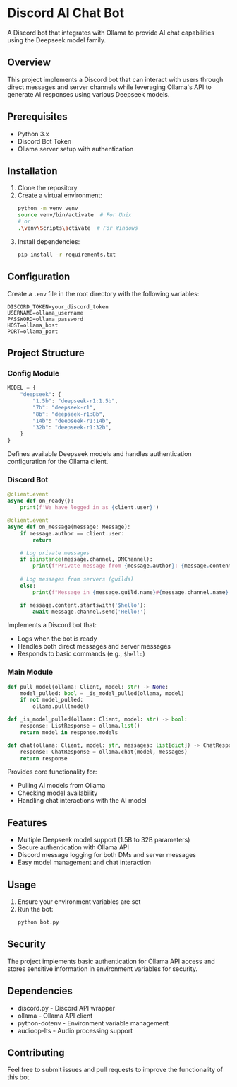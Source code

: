 # Discord AI Chat Bot

A Discord bot that integrates with Ollama to provide AI chat capabilities using the Deepseek model family.

## Overview

This project implements a Discord bot that can interact with users through direct messages and server channels while leveraging Ollama's API to generate AI responses using various Deepseek models.

## Prerequisites

- Python 3.x
- Discord Bot Token
- Ollama server setup with authentication

## Installation

1. Clone the repository
2. Create a virtual environment:
   ```bash
   python -m venv venv
   source venv/bin/activate  # For Unix
   # or
   .\venv\Scripts\activate  # For Windows
   ```
3. Install dependencies:
   ```bash
   pip install -r requirements.txt
   ```

## Configuration

Create a `.env` file in the root directory with the following variables:

```plaintext
DISCORD_TOKEN=your_discord_token
USERNAME=ollama_username
PASSWORD=ollama_password
HOST=ollama_host
PORT=ollama_port
```

## Project Structure

### Config Module

```python
MODEL = {
    "deepseek": {
        "1.5b": "deepseek-r1:1.5b",
        "7b": "deepseek-r1",
        "8b": "deepseek-r1:8b",
        "14b": "deepseek-r1:14b",
        "32b": "deepseek-r1:32b",
    }
}
```

Defines available Deepseek models and handles authentication configuration for the Ollama client.

### Discord Bot

```python
@client.event
async def on_ready():
    print(f'We have logged in as {client.user}')

@client.event
async def on_message(message: Message):
    if message.author == client.user:
        return

    # Log private messages
    if isinstance(message.channel, DMChannel):
        print(f"Private message from {message.author}: {message.content}")
        
    # Log messages from servers (guilds)
    else:
        print(f"Message in {message.guild.name}#{message.channel.name} from {message.author}: {message.content}")

    if message.content.startswith('$hello'):
        await message.channel.send('Hello!')
```

Implements a Discord bot that:
- Logs when the bot is ready
- Handles both direct messages and server messages
- Responds to basic commands (e.g., `$hello`)

### Main Module

```python
def pull_model(ollama: Client, model: str) -> None:
    model_pulled: bool = _is_model_pulled(ollama, model)
    if not model_pulled:
        ollama.pull(model)

def _is_model_pulled(ollama: Client, model: str) -> bool:
    response: ListResponse = ollama.list()
    return model in response.models

def chat(ollama: Client, model: str, messages: list[dict]) -> ChatResponse: 
    response: ChatResponse = ollama.chat(model, messages)
    return response
```

Provides core functionality for:
- Pulling AI models from Ollama
- Checking model availability
- Handling chat interactions with the AI model

## Features

- Multiple Deepseek model support (1.5B to 32B parameters)
- Secure authentication with Ollama API
- Discord message logging for both DMs and server messages
- Easy model management and chat interaction

## Usage

1. Ensure your environment variables are set
2. Run the bot:
   ```bash
   python bot.py
   ```

## Security

The project implements basic authentication for Ollama API access and stores sensitive information in environment variables for security.

## Dependencies

- discord.py - Discord API wrapper
- ollama - Ollama API client
- python-dotenv - Environment variable management
- audioop-lts - Audio processing support

## Contributing

Feel free to submit issues and pull requests to improve the functionality of this bot.
